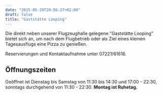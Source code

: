 ```yaml
---
date: "2015-05-29T20:56:27+02:00"
draft: false
title: "Gaststätte Looping"
---
```

Die direkt neben unserer Flugzeughalle gelegene "Gaststätte Looping" bietet sich an, um nach dem Flugbetrieb oder als Ziel eines kleinen Tagesausflugs eine Pizza zu genießen.

Reservierungen und Kontaktaufnahme unter 07221/61616.

Öffnungszeiten
--------------
Geöffnet ist Dienstag bis Samstag von 11:30 bis 14:30 und 17:00 - 22:30, sonntags durchgehend von 11:30 - 22:30. **Montag ist Ruhetag.**
